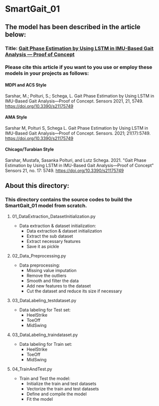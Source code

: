 # SmartGait_01
## The model has been described in the article below:
### Title: [Gait Phase Estimation by Using LSTM in IMU-Based Gait Analysis — Proof of Concept](https://www.mdpi.com/1424-8220/21/17/5749)

### Please cite this article if you want to you use or employ these models in your projects as follows:
#### MDPI and ACS Style
Sarshar, M.; Polturi, S.; Schega, L. Gait Phase Estimation by Using LSTM in IMU-Based Gait Analysis—Proof of Concept. Sensors 2021, 21, 5749. https://doi.org/10.3390/s21175749

#### AMA Style
Sarshar M, Polturi S, Schega L. Gait Phase Estimation by Using LSTM in IMU-Based Gait Analysis—Proof of Concept. Sensors. 2021; 21(17):5749. https://doi.org/10.3390/s21175749

#### Chicago/Turabian Style
Sarshar, Mustafa, Sasanka Polturi, and Lutz Schega. 2021. "Gait Phase Estimation by Using LSTM in IMU-Based Gait Analysis—Proof of Concept" Sensors 21, no. 17: 5749. https://doi.org/10.3390/s21175749

## About this directory:
### This directory contains the source codes to build the SmartGait_01 model from scratch.

1) 01_DataExtraction_DatasetInitialization.py
    - Data extraction & dataset initialization:
        - Data extraction & dataset initialization
        - Extract the sub dataset 
        - Extract necessary features
        - Save it as pickle

2) 02_Data_Preprocessing.py
    - Data preprocessing:
        - Missing value imputation
        - Remove the outliers
        - Smooth and filter the data
        - Add new features to the dataset
        - Cut the dataset and reduce its size if necessary

31) 03_DataLabeling_testdataset.py
    - Data labeling for Test set:
        - HeelStrike
        - ToeOff
        - MidSwing

32) 03_DataLabeling_traindataset.py
    - Data labeling for Train set:
        - HeelStrike
        - ToeOff
        - MidSwing

4) 04_TrainAndTest.py
    - Train and Test the model:
        - Initialize the train and test datasets
        - Vectorize the train and test datasets
        - Define and compile the model
        - Fit the model